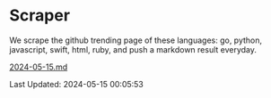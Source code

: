 # Scraper

We scrape the github trending page of these languages: go, python, javascript, swift, html, ruby, and push a markdown result everyday.

[2024-05-15.md](https://github.com/henson/Scraper/blob/master/2024-05-15.md)

Last Updated: 2024-05-15 00:05:53